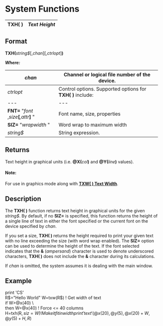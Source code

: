 # System Functions

**TXH( )** |  **_Text Height_**  
---|---  
  
##  Format

**TXH(**_string$_[,_chan_][,_ctrlopt_]**)**  
  
**_Where:_**

_chan_ |  Channel or logical file number of the device.  
---|---  
_ctrlopt_ |  Control options. Supported options for **TXH( )** include: |  **ERR=**_stmtref_ |  Error transfer  
---|---  
**FNT=** "_font_ ,_size_**[**_,attr_**]** " |  Font name, size, properties  
**SIZ=** "_wrapwidth_ " |  Word wrap to maximum width  
_string$_ |  String expression.  
  
##  Returns

Text height in graphical units (i.e. **@X(**_col_**)** and **@Y(**_line_**)** values).

#### **Note:**  
For use in graphics mode along with [**TXW( ) Text Width**](txw.md).

##  Description

The **TXH( )** function returns text height in graphical units for the given _string$_. By default, if no **SIZ=** is specified, this function returns the height of a single line of text in either the font specified or the current font on the device specified by _chan_.

If you set a size, **TXH( )** returns the height required to print your given text with no line exceeding the size (with word wrap enabled). The **SIZ=** option can be used to determine the height of the text. If the font selected indicates that the **&** (_ampersand_) character is used to denote underscored characters, **TXH( )** does not include the **&** character during its calculations.

If _chan_ is omitted, the system assumes it is dealing with the main window.

##  Example

print 'CS'  
R$="Hello World"  
W=txw(R$) ! Get width of text  
if W>@x(40) \  
then W=@x(40) ! Force <= 40 columns  
H=txh(R$,siz=W) ! Make it fit in width  
print 'text'(@x(20),@y(5),@x(20)+W,@y(5)+H,R$)
